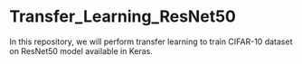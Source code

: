 # Transfer_Learning_ResNet50
In this repository, we will perform transfer learning to train CIFAR-10 dataset on ResNet50 model available in Keras.     
